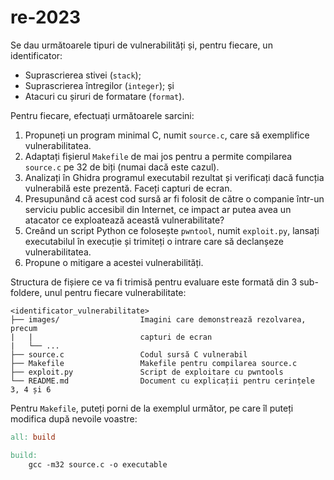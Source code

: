 # re-2023

Se dau următoarele tipuri de vulnerabilități și, pentru fiecare, un identificator:

- Suprascrierea stivei (`stack`);
- Suprascrierea întregilor (`integer`); și
- Atacuri cu șiruri de formatare (`format`).

Pentru fiecare, efectuați următoarele sarcini:

1. Propuneți un program minimal C, numit `source.c`, care să exemplifice vulnerabilitatea.
2. Adaptați fișierul `Makefile` de mai jos pentru a permite compilarea `source.c` pe 32 de biți (numai dacă este cazul).
3. Analizați în Ghidra programul executabil rezultat și verificați dacă funcția vulnerabilă este prezentă. Faceți capturi de ecran.
4. Presupunând că acest cod sursă ar fi folosit de către o companie într-un serviciu public accesibil din Internet, ce impact ar putea avea un atacator ce exploatează această vulnerabilitate?
5. Creând un script Python ce folosește `pwntool`, numit `exploit.py`, lansați executabilul în execuție și trimiteți o intrare care să declanșeze vulnerabilitatea.
6. Propune o mitigare a acestei vulnerabilități.

Structura de fișiere ce va fi trimisă pentru evaluare este formată din 3 sub-foldere, unul pentru fiecare vulnerabilitate:

```text
<identificator_vulnerabilitate>
├── images/                  Imagini care demonstrează rezolvarea, precum
|   |                        capturi de ecran
|   └── ...
├── source.c                 Codul sursă C vulnerabil
├── Makefile                 Makefile pentru compilarea source.c
├── exploit.py               Script de exploitare cu pwntools
└── README.md                Document cu explicații pentru cerințele 3, 4 și 6
```

Pentru `Makefile`, puteți porni de la exemplul următor, pe care îl puteți modifica după nevoile voastre:

```makefile
all: build

build:
    gcc -m32 source.c -o executable
```
